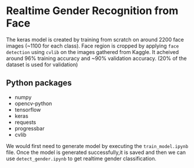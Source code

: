 # Realtime Gender Recognition from Face

The keras model is created by training from scratch on around 2200 face images (~1100 for each class). Face region is cropped by applying `face detection` using `cvlib` on the images gathered from Kaggle. It acheived around 96% training accuracy and ~90% validation accuracy. (20% of the dataset is used for validation)

## Python packages
* numpy
* opencv-python
* tensorflow
* keras
* requests
* progressbar
* cvlib

We would first need to generate model by executing the `train_model.ipynb` file. Once the model is generated successfully,it is saved and then we can use `detect_gender.ipynb` to get realtime gender classification.
